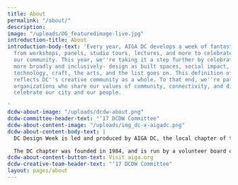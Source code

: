 ```yaml
---
title: About
permalink: "/about/"
description: 
image: "/uploads/OG_featuredimage-live.jpg"
introduction-title: About
introduction-body-text: 'Every year, AIGA DC develops a week of fantastic programming,
  from workshops, panels, studio tours, lectures, and more to celebrate design in
  our community. This year, we''re taking it a step further by celebrating design
  more broadly and inclusively- design as built spaces, social impact, creative strategy,
  technology, craft, the arts, and the list goes on. This definition of design better
  reflects DC''s creative community as a whole. To that end, we''re partnering with
  organizations who share our values of community, connectivity, and diversity, to
  celebrate our city and our people.

'
dcdw-about-image: "/uploads/dcdw-about.png"
dcdw-committee-header-text: "‘17 DCDW Committee"
dcdw-about-content-image: "/uploads/img_dc-x-aigadc.png"
dcdw-about-content-body-text: |
  DC Design Week is led and produced by AIGA DC, the local chapter of the professional association for design. AIGA advances design as a professional craft, strategic advancement, and vital cultural force.

  The DC chapter was founded in 1984, and is run by a volunteer board of directors. With over 1,230 members, AIGA DC is the fifth largest and one of the oldest chapters in the nation. We strive to cultivate, connect and celebrate the diverse work and people that make up our DC creative community.
dcdw-about-content-button-text: Visit aiga.org
dcdw-creative-team-header-text: "‘17 DCDW Committee"
layout: pages/about
---
```


